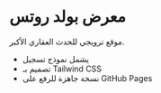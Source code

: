 # معرض بولد روتس

موقع ترويجي للحدث العقاري الأكبر.

- يشمل نموذج تسجيل
- تصميم بـ Tailwind CSS
- نسخة جاهزة للرفع على GitHub Pages
